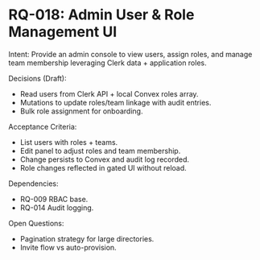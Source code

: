 # RQ-018: Admin User & Role Management UI

Intent:
Provide an admin console to view users, assign roles, and manage team membership leveraging Clerk data + application roles.

Decisions (Draft):
- Read users from Clerk API + local Convex roles array.
- Mutations to update roles/team linkage with audit entries.
- Bulk role assignment for onboarding.

Acceptance Criteria:
- List users with roles + teams.
- Edit panel to adjust roles and team membership.
- Change persists to Convex and audit log recorded.
- Role changes reflected in gated UI without reload.

Dependencies:
- RQ-009 RBAC base.
- RQ-014 Audit logging.

Open Questions:
- Pagination strategy for large directories.
- Invite flow vs auto-provision.
